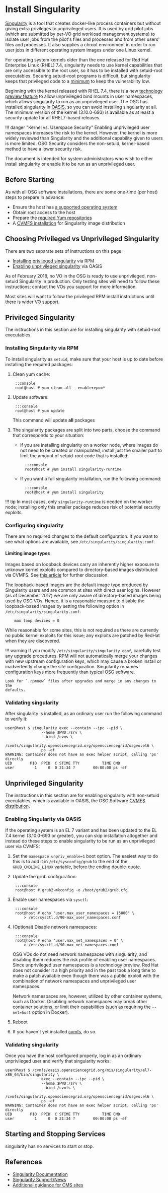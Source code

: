 Install Singularity
===================

[Singularity](http://singularity.lbl.gov) is a tool that creates
docker-like process containers but without giving extra privileges to
unprivileged users.  It is used by grid pilot jobs (which are
submitted by per-VO grid workload management systems) to isolate user
jobs from the pilot's files and processes and from other users' files
and processes.  It also supplies a chroot environment in order to run
user jobs in different operating system images under one Linux kernel.

For operating system kernels older than the one released for
Red Hat Enterprise Linux (RHEL) 7.4,
singularity needs to use kernel capabilities that are only accessible
to the root user, so it has to be installed with setuid-root
executables.  Securing setuid-root programs is difficult, but singularity
keeps that privileged code to a
[minimum](http://singularity.lbl.gov/docs-security) to keep the
vulnerability low.

Beginning with the kernel released with RHEL 7.4, there is a new
[technology preview feature](https://access.redhat.com/documentation/en-US/Red_Hat_Enterprise_Linux/7/html-single/7.4_Release_Notes/index.html#technology_previews_kernel)
to allow unprivileged bind mounts in user namespaces, which allows
singularity to run as an unprivileged user.  The OSG has installed
singularity in [OASIS](/worker-node/install-cvmfs), so you can avoid installing
singularity at all.  The minimum version of the kernel (3.10.0-693) is
available as at least a security update for all RHEL7-based releases.

!!! danger "Kernel vs. Userspace Security"
    Enabling unprivileged user namespaces increases the risk to the
    kernel. However, the kernel is more widely reviewed than Singularity and
    the additional capability given to users is more limited.
    OSG Security considers the non-setuid, kernel-based method to have a
    lower security risk.

The document is intended for system administrators who wish to either
install singularity or enable it to be run as an unprivileged user.

Before Starting
---------------

As with all OSG software installations, there are some one-time (per host) steps to prepare in advance:

- Ensure the host has [a supported operating system](/release/supported_platforms)
- Obtain root access to the host
- Prepare the [required Yum repositories](/common/yum)
- A [CVMFS installation](/worker-node/install-cvmfs) for Singularity image distribution

Choosing Privileged vs Unprivileged Singularity
-----------------------------------------------

There are two separate sets of instructions on this page:

- [Installing privileged singularity](#privileged-singularity) via RPM
- [Enabling unprivileged singularity](#unprivileged-singularity) via OASIS

As of February 2018, no VO in the OSG is ready to use unprivileged, non-setuid Singularity in production.
Only testing sites will need to follow these instructions; contact the VOs you support for more information.

Most sites will want to follow the privileged RPM install instructions until there is wider VO support.

Privileged Singularity
----------------------

The instructions in this section are for installing singularity with setuid-root executables.

### Installing Singularity via RPM ###

To install singularity as `setuid`, make sure that your host is up to date before installing the required packages:

1. Clean yum cache:

        ::console
        root@host # yum clean all --enablerepo=*

1. Update software:

        :::console
        root@host # yum update

    This command will update **all** packages

1. The singularity packages are split into two parts, choose the command that corresponds to your situation:
    - If you are installing singularity on a worker node, where images do not need to be created or manipulated, install just the smaller part to limit the amount of setuid-root code that is installed:

            :::console
            root@host # yum install singularity-runtime

    - If you want a full singularity installation, run the following command:

            :::console
            root@host # yum install singularity

!!! tip
    In most cases, only `singularity-runtime` is needed on the worker node;
    installing only this smaller package reduces risk of potential security
    exploits.

### Configuring singularity ###

There are no required changes to the default configuration.  If you want
to see what options are available, see `/etc/singularity/singularity.conf`.

#### Limiting image types ####

Images based on loopback devices carry an inherently higher exposure to
unknown kernel exploits compared to directory-based images distributed via
CVMFS.  See [this article](https://lwn.net/Articles/652468/) for further
discussion.

The loopback-based images are the default image type produced by Singularity
users and are common at sites with direct user logins.  However (as of December
2017) we are only aware of directory-based images being used by OSG VOs.  Hence,
it is a reasonable measure to disable the loopback-based images by setting
the following option in `/etc/singularity/singularity.conf`:

        max loop devices = 0

While reasonable for some sites, this is not required as there are currently
no public kernel exploits for this issue; any exploits are patched by
RedHat when they are discovered.

!!! warning
    If you modify `/etc/singularity/singularity.conf`, carefully test any
    upgrade procedures.
    RPM will not automatically merge your changes with new upstream
    configuration keys, which may cause a broken install or inadvertently
    change the site configuration.  Singularity renames configuration keys
    more frequently than typical OSG software.

    Look for `.rpmnew` files after upgrades and merge in any changes to the
    defaults.

### Validating singularity ###

After singularity is installed, as an ordinary user run the following
command to verify it:

```console
user@host $ singularity exec --contain --ipc --pid \
                --home $PWD:/srv \
                --bind /cvms \
                /cvmfs/singularity.opensciencegrid.org/opensciencegrid/osgvo:el6 \
                ps -ef
WARNING: Container does not have an exec helper script, calling 'ps' directly
UID        PID  PPID  C STIME TTY          TIME CMD
user         1     0  0 21:34 ?        00:00:00 ps -ef
```

Unprivileged Singularity
------------------------

The instructions in this section are for enabling singularity with non-setuid executables, which is available in OASIS,
the OSG Software [CVMFS distribution](/worker-node/install-cvmfs).

### Enabling Singularity via OASIS ###

If the operating system is an EL 7 variant and has been updated to the EL
7.4 kernel (3.10.0-693 or greater), you can skip
installation altogether and instead do these steps to enable
singularity to be run as an unprivileged user via CVMFS:

1. Set the `namespace.unpriv_enable=1` boot option.  The easiest way
    to do this is to add it in `/etc/sysconfig/grub` to the end of the
    `GRUB_CMDLINE_LINUX` variable, before the ending double-quote.
1. Update the grub configuration:

        :::console
        root@host # grub2-mkconfig -o /boot/grub2/grub.cfg

1. Enable user namespaces via `sysctl`:

        :::console
        root@host # echo "user.max_user_namespaces = 15000" \
            > /etc/sysctl.d/90-max_user_namespaces.conf

1. (Optional) Disable network namespaces:

        :::console
        root@host # echo "user.max_net_namespaces = 0" \
            > /etc/sysctl.d/90-max_net_namespaces.conf

    OSG VOs do not need network namespaces with singularity, and
    disabling them reduces the risk profile of enabling user
    namespaces.  Since unprivileged user namespaces is a technology
    preview, Red Hat does not consider it a high priority and in the
    past took a long time to make a patch available even though there
    was a public exploit with the combination of network namespaces
    and unprivileged user namespaces.

    Network namespaces are, however, utilized by other container
    systems, such as Docker.  Disabling network namespaces may break
    other container solutions, or limit their capabilities (such as
    requiring the `--net=host` option in Docker).

1. Reboot
1. If you haven't yet installed [cvmfs](install-cvmfs), do so.


### Validating singularity ###

Once you have the host configured properly, log in as an ordinary
unprivileged user and verify that singularity works:

```console
user@host $ /cvmfs/oasis.opensciencegrid.org/mis/singularity/el7-x86_64/bin/singularity \
                exec --contain --ipc --pid \
                --home $PWD:/srv \
                --bind /cvmfs \
                /cvmfs/singularity.opensciencegrid.org/opensciencegrid/osgvo:el6 \
                ps -ef
WARNING: Container does not have an exec helper script, calling 'ps' directly
UID        PID  PPID  C STIME TTY          TIME CMD
user         1     0  0 21:34 ?        00:00:00 ps -ef
```

Starting and Stopping Services
------------------------------

singularity has no services to start or stop.

References
----------
- [Singularity Documentation](http://singularity.lbl.gov/)
- [Singularity Support/News](http://singularity.lbl.gov/support)
- [Additional guidance for CMS sites](https://twiki.cern.ch/twiki/bin/view/Main/CmsSingularity)
